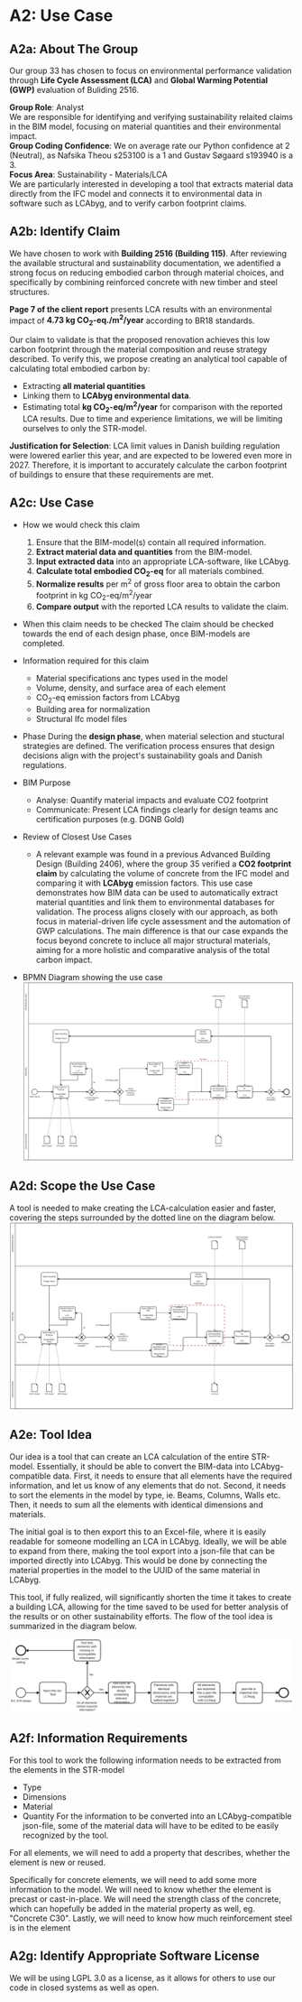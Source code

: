# A2: Use Case

## A2a: About The Group 
Our group 33 has chosen to focus on environmental performance validation through **Life Cycle Assessment (LCA)** and **Global Warming Potential (GWP)** evaluation of Buliding 2516.

**Group Role**: Analyst  
We are responsible for identifying and verifying sustainability relaited claims in the BIM model, focusing on material quantities and their environmental impact. <br/>
**Group Coding Confidence**: We on average rate our Python confidence at 2 (Neutral), as Nafsika Theou s253100 is a 1 and Gustav Søgaard s193940 is a 3. <br/>
**Focus Area**: Sustainability - Materials/LCA  
We are particularly interested in developing a tool that extracts material data directly from the IFC model and connects it to environmental data in software such as LCAbyg, and to verify carbon footprint claims.

## A2b: Identify Claim
We have chosen to work with **Building 2516 (Building 115)**. After reviewing the available structural and sustainability documentation, we adentified a strong focus on reducing embodied carbon through material choices, and specifically by combining reinforced concrete with new timber and steel structures.

**Page 7 of the client report** presents LCA results with an environmental impact of **4.73 kg CO<sub>2</sub>-eq./m<sup>2</sup>/year** according to BR18 standards.

Our claim to validate is that the proposed renovation achieves this low carbon footprint through the material composition and reuse strategy described. To verify this, we propose creating an analytical tool capable of calculating total embodied carbon by:
* Extracting **all material quantities**
* Linking them to **LCAbyg environmental data**.
* Estimating total **kg CO<sub>2</sub>-eq/m<sup>2</sup>/year** for comparison with the reported LCA results.
Due to time and experience limitations, we will be limiting ourselves to only the STR-model.

**Justification for Selection**: LCA limit values in Danish building regulation were lowered earlier this year, and are expected to be lowered even more in 2027. Therefore, it is important to accurately calculate the carbon footprint of buildings to ensure that these requirements are met.

## A2c: Use Case
* How we would check this claim
  1. Ensure that the BIM-model(s) contain all required information.
  2. **Extract material data and quantities** from the BIM-model.
  3. **Input extracted data** into an appropriate LCA-software, like LCAbyg.
  4. **Calculate total embodied CO<sub>2</sub>-eq** for all materials combined.
  5. **Normalize results** per m<sup>2</sup> of gross floor area to obtain the carbon footprint in kg CO<sub>2</sub>-eq/m<sup>2</sup>/year
  6. **Compare output** with the reported LCA results to validate the claim.
* When this claim needs to be checked
The claim should be checked towards the end of each design phase, once BIM-models are completed.
* Information required for this claim
  * Material specifications anc types used in the model
  * Volume, density, and surface area of each element
  * CO<sub>2</sub>-eq emission factors from LCAbyg
  * Building area for normalization
  * Structural Ifc model files
* Phase
During the **design phase**, when material selection and stuctural strategies are defined. The verification process ensures that design decisions align with the project's sustainability goals and Danish regulations.
* BIM Purpose
  * Analyse: Quantify material impacts and evaluate CO2 footprint
  * Communicate: Present LCA findings clearly for design teams anc certification purposes (e.g. DGNB Gold)
* Review of Closest Use Cases
  * A relevant example was found in a previous Advanced Building Design (Building 2406), where the group 35 verified a **CO2 footprint claim** by calculating the volume of concrete from the IFC model and comparing it with **LCAbyg** emission factors.
This use case demonstrates how BIM data can be used to automatically extract material quantities and link them to environmental databases for validation.
The process aligns closely with our approach, as both focus in material-driven life cycle assessment and the automation of GWP calculations.
The main difference is that our case expands the focus beyond concrete to incluce all major structural materials, aiming for a more holistic and comparative analysis of the total carbon impact.

* BPMN Diagram showing the use case
![BPMN Diagram for the whole use case](https://raw.githubusercontent.com/GustavS193940/BIManalyst_33_Sustainability/refs/heads/main/A2/IMG/UseCase.svg)

## A2d: Scope the Use Case
A tool is needed to make creating the LCA-calculation easier and faster, covering the steps surrounded by the dotted line on the diagram below.
![BPMN Diagram highlighting our scope](https://raw.githubusercontent.com/GustavS193940/BIManalyst_33_Sustainability/refs/heads/main/A2/IMG/UseCaseScope.svg)

## A2e: Tool Idea
Our idea is a tool that can create an LCA calculation of the entire STR-model.
Essentially, it should be able to convert the BIM-data into LCAbyg-compatible data.
First, it needs to ensure that all elements have the required information, and let us know of any elements that do not.
Second, it needs to sort the elements in the model by type, ie. Beams, Columns, Walls etc.
Then, it needs to sum all the elements with identical dimensions and materials.

The initial goal is to then export this to an Excel-file, where it is easily readable for someone modelling an LCA in LCAbyg.
Ideally, we will be able to expand from there, making the tool export into a json-file that can be imported directly into LCAbyg.
This would be done by connecting the material properties in the model to the UUID of the same material in LCAbyg.

This tool, if fully realized, will significantly shorten the time it takes to create a building LCA, allowing for the time saved to be used for better analysis of the results or on other sustainability efforts.
The flow of the tool idea is summarized in the diagram below.

![BPMN Diagram showcasing the tool idea](https://raw.githubusercontent.com/GustavS193940/BIManalyst_33_Sustainability/refs/heads/main/A2/IMG/ToolIdea.svg)

## A2f: Information Requirements
For this tool to work the following information needs to be extracted from the elements in the STR-model
- Type
- Dimensions
- Material
- Quantity
For the information to be converted into an LCAbyg-compatible json-file, some of the material data will have to be edited to be easily recognized by the tool.

For all elements, we will need to add a property that describes, whether the element is new or reused.

Specifically for concrete elements, we will need to add some more information to the model.
We will need to know whether the element is precast or cast-in-place.
We will need the strength class of the concrete, which can hopefully be added in the material property as well, eg. "Concrete C30".
Lastly, we will need to know how much reinforcement steel is in the element

## A2g: Identify Appropriate Software License
We will be using LGPL 3.0 as a license, as it allows for others to use our code in closed systems as well as open.
